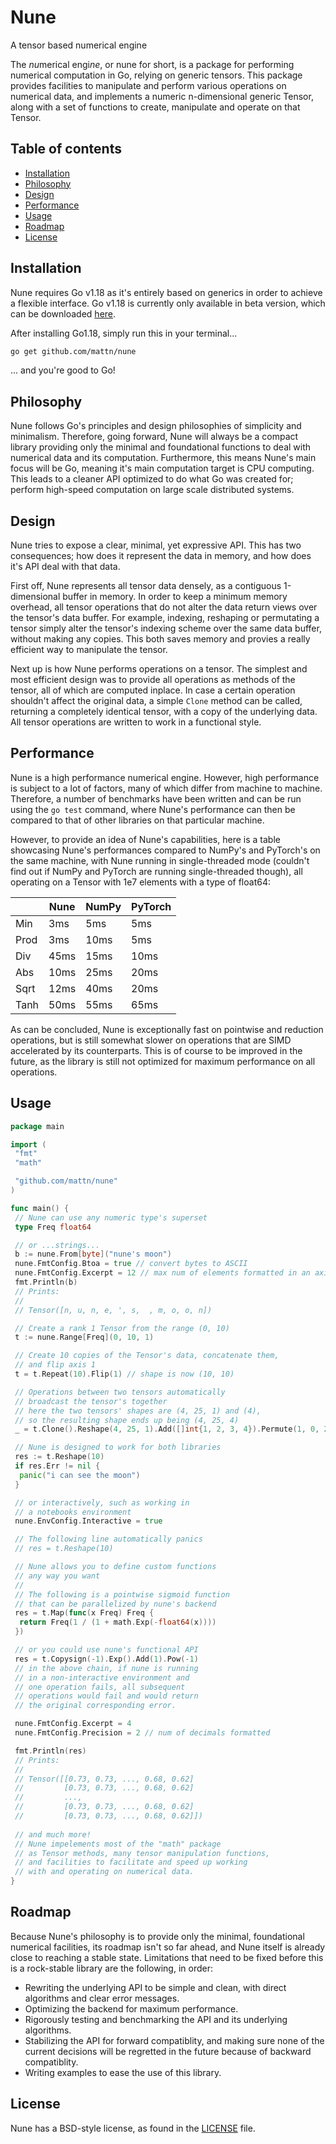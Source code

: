# Nune

A tensor based numerical engine

The *nu*merical engi*ne*, or nune for short, is a package for performing numerical computation in Go, relying on generic tensors.
This package provides facilities to manipulate and perform various operations on numerical data, and implements a numeric n-dimensional generic Tensor, along with a set of functions to create, manipulate and operate on that Tensor.

## Table of contents

- [Installation](#Installation)
- [Philosophy](#Philosophy)
- [Design](#Design)
- [Performance](#Performance)
- [Usage](#Usage)
- [Roadmap](#Roadmap)
- [License](#License)

## Installation

Nune requires Go v1.18 as it's entirely based on generics in order to achieve a flexible interface.
Go v1.18 is currently only available in beta version, which can be downloaded [here](https://go.dev/dl/).

After installing Go1.18, simply run this in your terminal...

```zsh
go get github.com/mattn/nune
```

... and you're good to Go!

## Philosophy

Nune follows Go's principles and design philosophies of simplicity and minimalism.
Therefore, going forward, Nune will always be a compact library providing only the minimal and foundational functions to deal with numerical data and its computation.
Furthermore, this means Nune's main focus will be Go, meaning it's main computation target is CPU computing. This leads to a cleaner API optimized to do what Go was created for; perform high-speed computation on large scale distributed systems.

## Design

Nune tries to expose a clear, minimal, yet expressive API. This has two consequences; how does it represent the data in memory, and how does it's API deal with that data.

First off, Nune represents all tensor data densely, as a contiguous 1-dimensional buffer in memory. In order to keep a minimum memory overhead, all tensor operations that do not alter the data return views over the tensor's data buffer. For example, indexing, reshaping or permutating a tensor simply alter the tensor's indexing scheme over the same data buffer, without making any copies. This both saves memory and provies a really efficient way to manipulate the tensor.

Next up is how Nune performs operations on a tensor. The simplest and most efficient design was to provide all operations as methods of the tensor, all of which are computed inplace. In case a certain operation shouldn't affect the original data, a simple `Clone` method can be called, returning a completely identical tensor, with a copy of the underlying data. All tensor operations are written to work in a functional style.

## Performance

Nune is a high performance numerical engine. However, high performance is subject to a lot of factors, many of which differ from machine to machine.
Therefore, a number of benchmarks have been written and can be run using the `go test` command, where Nune's performance can then be compared to that of other libraries on that particular machine.

However, to provide an idea of Nune's capabilities, here is a table showcasing Nune's performances compared to NumPy's and PyTorch's on the same machine, with Nune running in single-threaded mode (couldn't find out if NumPy and PyTorch are running single-threaded though), all operating on a Tensor with 1e7 elements with a type of float64:

|      | Nune | NumPy | PyTorch |
|------|------|-------|---------|
| Min  |  3ms | 5ms   | 5ms     |
| Prod | 3ms  | 10ms  | 5ms     |
| Div  | 45ms | 15ms  | 10ms    |
| Abs  | 10ms | 25ms  | 20ms    |
| Sqrt | 12ms | 40ms  | 20ms    |
| Tanh | 50ms | 55ms  | 65ms    |

As can be concluded, Nune is exceptionally fast on pointwise and reduction operations, but is still somewhat slower on operations that are SIMD accelerated by its counterparts. This is of course to be improved in the future, as the library is still not optimized for maximum performance on all operations.

## Usage

```Go
package main

import (
 "fmt"
 "math"

 "github.com/mattn/nune"
)

func main() {
 // Nune can use any numeric type's superset
 type Freq float64

 // or ...strings...
 b := nune.From[byte]("nune's moon")
 nune.FmtConfig.Btoa = true // convert bytes to ASCII
 nune.FmtConfig.Excerpt = 12 // max num of elements formatted in an axis
 fmt.Println(b)
 // Prints:
 //
 // Tensor([n, u, n, e, ', s,  , m, o, o, n])

 // Create a rank 1 Tensor from the range (0, 10)
 t := nune.Range[Freq](0, 10, 1)

 // Create 10 copies of the Tensor's data, concatenate them,
 // and flip axis 1
 t = t.Repeat(10).Flip(1) // shape is now (10, 10)

 // Operations between two tensors automatically
 // broadcast the tensor's together
 // here the two tensors' shapes are (4, 25, 1) and (4),
 // so the resulting shape ends up being (4, 25, 4)
 _ = t.Clone().Reshape(4, 25, 1).Add([]int{1, 2, 3, 4}).Permute(1, 0, 2)

 // Nune is designed to work for both libraries
 res := t.Reshape(10)
 if res.Err != nil {
  panic("i can see the moon")
 }

 // or interactively, such as working in
 // a notebooks environment
 nune.EnvConfig.Interactive = true

 // The following line automatically panics
 // res = t.Reshape(10)

 // Nune allows you to define custom functions
 // any way you want
 //
 // The following is a pointwise sigmoid function
 // that can be parallelized by nune's backend
 res = t.Map(func(x Freq) Freq {
  return Freq(1 / (1 + math.Exp(-float64(x))))
 })

 // or you could use nune's functional API
 res = t.Copysign(-1).Exp().Add(1).Pow(-1)
 // in the above chain, if nune is running
 // in a non-interactive environment and
 // one operation fails, all subsequent
 // operations would fail and would return
 // the original corresponding error.

 nune.FmtConfig.Excerpt = 4
 nune.FmtConfig.Precision = 2 // num of decimals formatted

 fmt.Println(res)
 // Prints:
 //
 // Tensor([[0.73, 0.73, ..., 0.68, 0.62]
 //         [0.73, 0.73, ..., 0.68, 0.62]
 //         ...,
 //         [0.73, 0.73, ..., 0.68, 0.62]
 //         [0.73, 0.73, ..., 0.68, 0.62]])
 
 // and much more!
 // Nune impelements most of the "math" package
 // as Tensor methods, many tensor manipulation functions,
 // and facilities to facilitate and speed up working
 // with and operating on numerical data.
}
```

## Roadmap

Because Nune's philosophy is to provide only the minimal, foundational numerical facilities, its roadmap isn't so far ahead, and Nune itself is already close to reaching a stable state.
Limitations that need to be fixed before this is a rock-stable library are the following, in order:

- Rewriting the underlying API to be simple and clean, with direct algorithms and clear error messages.
- Optimizing the backend for maximum performance.
- Rigorously testing and benchmarking the API and its underlying algorithms.
- Stabilizing the API for forward compatiblity, and making sure none of the current decisions will be regretted in the future because of backward compatiblity.
- Writing examples to ease the use of this library.

## License

Nune has a BSD-style license, as found in the [LICENSE](./LICENSE) file.
